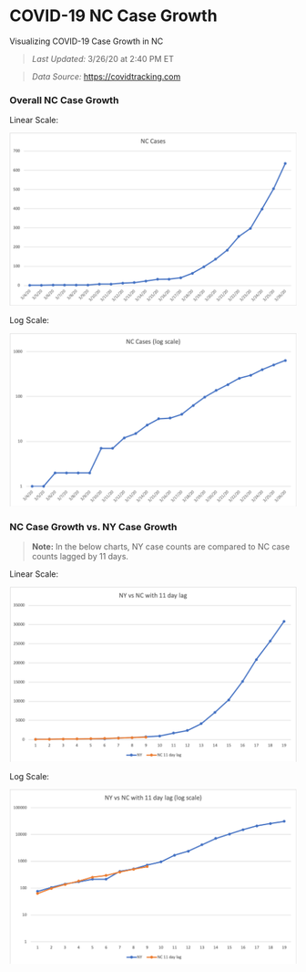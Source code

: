# COVID-19 NC Case Growth
Visualizing COVID-19 Case Growth in NC

> *Last Updated:* 3/26/20 at 2:40 PM ET

> *Data Source:* https://covidtracking.com

### Overall NC Case Growth

Linear Scale:

![NC Case Growth linear scale](https://raw.githubusercontent.com/mboglesby/COVID-19_NC_Case_Growth/master/NC_Cases_linear.png)

Log Scale:

![NC Case Growth log scale](https://raw.githubusercontent.com/mboglesby/COVID-19_NC_Case_Growth/master/NC_Cases_log.png)

### NC Case Growth vs. NY Case Growth

> **Note:** In the below charts, NY case counts are compared to NC case counts lagged by 11 days.

Linear Scale:

![NC vs. NY Case Growth linear scale](https://raw.githubusercontent.com/mboglesby/COVID-19_NC_Case_Growth/master/NY_vs_NC_with_lag_linear.png)

Log Scale:

![NC vs. NY Case Growth log scale](https://raw.githubusercontent.com/mboglesby/COVID-19_NC_Case_Growth/master/NY_vs_NC_with_lag_log.png)
